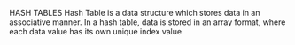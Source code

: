 HASH TABLES
Hash Table is a data structure which stores data in an associative manner. In a hash table, data is stored in an array format, where each data value has its own unique index value
